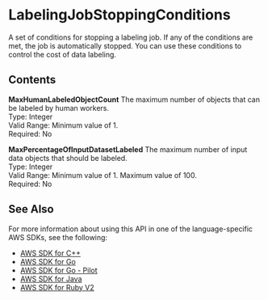 # LabelingJobStoppingConditions<a name="API_LabelingJobStoppingConditions"></a>

A set of conditions for stopping a labeling job\. If any of the conditions are met, the job is automatically stopped\. You can use these conditions to control the cost of data labeling\.

## Contents<a name="API_LabelingJobStoppingConditions_Contents"></a>

 **MaxHumanLabeledObjectCount**   <a name="SageMaker-Type-LabelingJobStoppingConditions-MaxHumanLabeledObjectCount"></a>
The maximum number of objects that can be labeled by human workers\.  
Type: Integer  
Valid Range: Minimum value of 1\.  
Required: No

 **MaxPercentageOfInputDatasetLabeled**   <a name="SageMaker-Type-LabelingJobStoppingConditions-MaxPercentageOfInputDatasetLabeled"></a>
The maximum number of input data objects that should be labeled\.  
Type: Integer  
Valid Range: Minimum value of 1\. Maximum value of 100\.  
Required: No

## See Also<a name="API_LabelingJobStoppingConditions_SeeAlso"></a>

For more information about using this API in one of the language\-specific AWS SDKs, see the following:
+  [AWS SDK for C\+\+](https://docs.aws.amazon.com/goto/SdkForCpp/sagemaker-2017-07-24/LabelingJobStoppingConditions) 
+  [AWS SDK for Go](https://docs.aws.amazon.com/goto/SdkForGoV1/sagemaker-2017-07-24/LabelingJobStoppingConditions) 
+  [AWS SDK for Go \- Pilot](https://docs.aws.amazon.com/goto/SdkForGoPilot/sagemaker-2017-07-24/LabelingJobStoppingConditions) 
+  [AWS SDK for Java](https://docs.aws.amazon.com/goto/SdkForJava/sagemaker-2017-07-24/LabelingJobStoppingConditions) 
+  [AWS SDK for Ruby V2](https://docs.aws.amazon.com/goto/SdkForRubyV2/sagemaker-2017-07-24/LabelingJobStoppingConditions) 